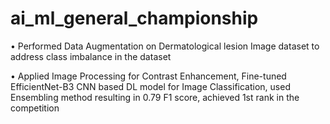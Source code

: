 # ai_ml_general_championship
• Performed Data Augmentation on Dermatological lesion Image dataset to address class imbalance in the dataset

• Applied Image Processing for Contrast Enhancement, Fine-tuned EfficientNet-B3 CNN based DL model for
Image Classification, used Ensembling method resulting in 0.79 F1 score, achieved 1st rank in the competition
